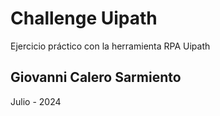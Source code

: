 # Challenge Uipath

Ejercicio práctico con la herramienta RPA Uipath

## Giovanni Calero Sarmiento

Julio - 2024
